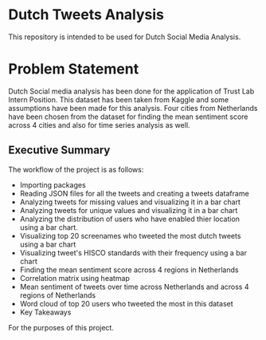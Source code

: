 # Dutch Tweets Analysis

This repository is intended to be used for Dutch Social Media Analysis.

# Problem Statement

Dutch Social media analysis has been done for the application of Trust Lab Intern Position. This dataset has been taken from Kaggle and some assumptions have been made for this analysis. Four cities from Netherlands have been chosen from the dataset for finding the mean sentiment score across 4 cities and also for time series analysis as well. 

## Executive Summary
The workflow of the project is as follows:

- Importing packages
- Reading JSON files for all the tweets and creating a tweets dataframe
- Analyzing tweets for missing values and visualizing it in a bar chart
- Analyzing tweets for unique values and visualizing it in a bar chart
- Analyzing the distribution of users who have enabled thier location using a bar chart.
- Visualizing top 20 screenames who tweeted the most dutch tweets using a bar chart
- Visualizing tweet's HISCO standards with their frequency using a bar chart
- Finding the mean sentiment score across 4 regions in Netherlands
- Correlation matrix using heatmap
- Mean sentiment of tweets over time across Netherlands and across 4 regions of Netherlands 
- Word cloud of top 20 users who tweeted the most in this dataset
- Key Takeaways

For the purposes of this project.
